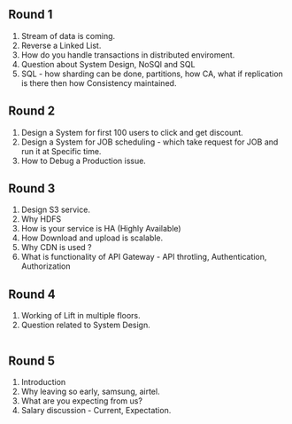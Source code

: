 ## Round 1

1. Stream of data is coming.
2. Reverse a Linked List.
3. How do you handle transactions in distributed enviroment.
4. Question about System Design, NoSQl and SQL
5. SQL - how sharding can be done, partitions, how CA, what if replication is there then how Consistency maintained.

## Round 2

1. Design a System for first 100 users to click and get discount.
2. Design a System for JOB scheduling - which take request for JOB and run it at Specific time.
3. How to Debug a Production issue.

## Round 3

1. Design S3 service.
2. Why HDFS
3. How is your service is HA (Highly Available)
4. How Download and upload is scalable.
5. Why CDN is used ?
6. What is functionality of API Gateway - API throtling, Authentication, Authorization

## Round 4

1. Working of Lift in multiple floors.
2. Question related to System Design.

<img src="" />

## Round 5

1. Introduction
2. Why leaving so early, samsung, airtel.
3. What are you expecting from us?
4. Salary discussion - Current, Expectation.


